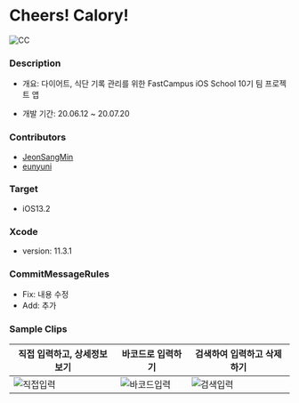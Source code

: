# Cheers! Calory!

![CC](https://user-images.githubusercontent.com/15086391/83491262-77f4f200-a4ec-11ea-9ce1-682edaa34f26.png)



### Description

- 개요: 다이어트, 식단 기록 관리를 위한 FastCampus iOS School 10기 팀 프로젝트 앱

- 개발 기간: 20.06.12 ~ 20.07.20

  

### Contributors

- [JeonSangMin](https://github.com/JeonSangMin)
- [eunyuni](https://github.com/eunyuni)



### Target

- iOS13.2



### Xcode

- version: 11.3.1



### CommitMessageRules

- Fix: 내용 수정
- Add: 추가



### Sample Clips

| 직접 입력하고, 상세정보 보기                                 | 바코드로 입력하기                                            | 검색하여 입력하고 삭제하기                                   |
| ------------------------------------------------------------ | ------------------------------------------------------------ | ------------------------------------------------------------ |
| ![직접입력](https://user-images.githubusercontent.com/15086391/91833411-a3b97c80-ec81-11ea-9e61-217982fd9259.gif) | ![바코드입력](https://user-images.githubusercontent.com/15086391/92206151-131daf00-eec2-11ea-8b20-f8c473e8a9cd.gif) | ![검색입력](https://user-images.githubusercontent.com/15086391/91832951-04948500-ec81-11ea-971d-0b8f1eae2697.gif) |





